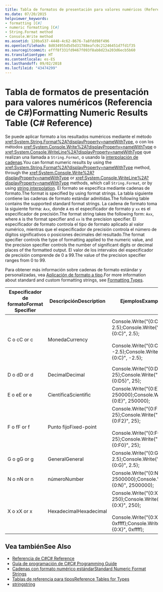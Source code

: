 ```yaml
---
title: Tabla de formatos de presentación para valores numéricos (Referencia de C#)
ms.date: 07/20/2015
helpviewer_keywords:
- formatting [C#]
- numeric formatting [C#]
- String.Format method
- Console.Write method
ms.assetid: 120ba537-4448-4c62-8676-7a8fdd98f496
ms.openlocfilehash: 8d034955d5d5d31788eafc0c21246451d7fd1f35
ms.sourcegitcommit: efff8f331fd9467f093f8ab8d23a203d6ecb5b60
ms.translationtype: HT
ms.contentlocale: es-ES
ms.lasthandoff: 09/02/2018
ms.locfileid: "43474299"
---
```

# <a name="formatting-numeric-results-table-c-reference"></a><span data-ttu-id="64db2-102">Tabla de formatos de presentación para valores numéricos (Referencia de C#)</span><span class="sxs-lookup"><span data-stu-id="64db2-102">Formatting Numeric Results Table (C# Reference)</span></span>
<span data-ttu-id="64db2-103">Se puede aplicar formato a los resultados numéricos mediante el método <xref:System.String.Format%2A?displayProperty=nameWithType>, o con los métodos <xref:System.Console.Write%2A?displayProperty=nameWithType> o <xref:System.Console.WriteLine%2A?displayProperty=nameWithType> que realizan una llamada a `String.Format`, o usando la [interpolación de cadenas](../tokens/interpolated.md).</span><span class="sxs-lookup"><span data-stu-id="64db2-103">You can format numeric results by using the <xref:System.String.Format%2A?displayProperty=nameWithType> method, through the <xref:System.Console.Write%2A?displayProperty=nameWithType> or <xref:System.Console.WriteLine%2A?displayProperty=nameWithType> methods, which call `String.Format`, or by using [string interpolation](../tokens/interpolated.md).</span></span> <span data-ttu-id="64db2-104">El formato se especifica mediante cadenas de formato.</span><span class="sxs-lookup"><span data-stu-id="64db2-104">The format is specified by using format strings.</span></span> <span data-ttu-id="64db2-105">La tabla siguiente contiene las cadenas de formato estándar admitidas.</span><span class="sxs-lookup"><span data-stu-id="64db2-105">The following table contains the supported standard format strings.</span></span> <span data-ttu-id="64db2-106">La cadena de formato toma la siguiente forma: `Axx`, donde `A` es el especificador de formato y `xx` es el especificador de precisión.</span><span class="sxs-lookup"><span data-stu-id="64db2-106">The format string takes the following form: `Axx`, where `A` is the format specifier and `xx` is the precision specifier.</span></span> <span data-ttu-id="64db2-107">El especificador de formato controla el tipo de formato aplicado al valor numérico, mientras que el especificador de precisión controla el número de dígitos significativos o posiciones decimales del resultado.</span><span class="sxs-lookup"><span data-stu-id="64db2-107">The format specifier controls the type of formatting applied to the numeric value, and the precision specifier controls the number of significant digits or decimal places of the formatted output.</span></span> <span data-ttu-id="64db2-108">El valor de los intervalos del especificador de precisión comprende de 0 a 99.</span><span class="sxs-lookup"><span data-stu-id="64db2-108">The value of the precision specifier ranges from 0 to 99.</span></span>  
  
 <span data-ttu-id="64db2-109">Para obtener más información sobre cadenas de formato estándar y personalizadas, vea [Aplicación de formato a tipo](../../../standard/base-types/formatting-types.md).</span><span class="sxs-lookup"><span data-stu-id="64db2-109">For more information about standard and custom formatting strings, see [Formatting Types](../../../standard/base-types/formatting-types.md).</span></span>
  
|<span data-ttu-id="64db2-110">Especificador de formato</span><span class="sxs-lookup"><span data-stu-id="64db2-110">Format Specifier</span></span>|<span data-ttu-id="64db2-111">Descripción</span><span class="sxs-lookup"><span data-stu-id="64db2-111">Description</span></span>|<span data-ttu-id="64db2-112">Ejemplos</span><span class="sxs-lookup"><span data-stu-id="64db2-112">Examples</span></span>|<span data-ttu-id="64db2-113">Salida</span><span class="sxs-lookup"><span data-stu-id="64db2-113">Output</span></span>|  
|----------------------|-----------------|--------------|------------|  
|<span data-ttu-id="64db2-114">C o c</span><span class="sxs-lookup"><span data-stu-id="64db2-114">C or c</span></span>|<span data-ttu-id="64db2-115">Moneda</span><span class="sxs-lookup"><span data-stu-id="64db2-115">Currency</span></span>|<span data-ttu-id="64db2-116">Console.Write("{0:C}", 2.5);</span><span class="sxs-lookup"><span data-stu-id="64db2-116">Console.Write("{0:C}", 2.5);</span></span><br /><br /> <span data-ttu-id="64db2-117">Console.Write("{0:C}", -2.5);</span><span class="sxs-lookup"><span data-stu-id="64db2-117">Console.Write("{0:C}", -2.5);</span></span>|<span data-ttu-id="64db2-118">$2.50</span><span class="sxs-lookup"><span data-stu-id="64db2-118">$2.50</span></span><br /><br /> <span data-ttu-id="64db2-119">($2.50)</span><span class="sxs-lookup"><span data-stu-id="64db2-119">($2.50)</span></span>|  
|<span data-ttu-id="64db2-120">D o d</span><span class="sxs-lookup"><span data-stu-id="64db2-120">D or d</span></span>|<span data-ttu-id="64db2-121">Decimal</span><span class="sxs-lookup"><span data-stu-id="64db2-121">Decimal</span></span>|<span data-ttu-id="64db2-122">Console.Write("{0:D5}", 25);</span><span class="sxs-lookup"><span data-stu-id="64db2-122">Console.Write("{0:D5}", 25);</span></span>|<span data-ttu-id="64db2-123">00025</span><span class="sxs-lookup"><span data-stu-id="64db2-123">00025</span></span>|  
|<span data-ttu-id="64db2-124">E o e</span><span class="sxs-lookup"><span data-stu-id="64db2-124">E or e</span></span>|<span data-ttu-id="64db2-125">Científica</span><span class="sxs-lookup"><span data-stu-id="64db2-125">Scientific</span></span>|<span data-ttu-id="64db2-126">Console.Write("{0:E}", 250000);</span><span class="sxs-lookup"><span data-stu-id="64db2-126">Console.Write("{0:E}", 250000);</span></span>|<span data-ttu-id="64db2-127">2.500000E+005</span><span class="sxs-lookup"><span data-stu-id="64db2-127">2.500000E+005</span></span>|  
|<span data-ttu-id="64db2-128">F o f</span><span class="sxs-lookup"><span data-stu-id="64db2-128">F or f</span></span>|<span data-ttu-id="64db2-129">Punto fijo</span><span class="sxs-lookup"><span data-stu-id="64db2-129">Fixed-point</span></span>|<span data-ttu-id="64db2-130">Console.Write("{0:F2}", 25);</span><span class="sxs-lookup"><span data-stu-id="64db2-130">Console.Write("{0:F2}", 25);</span></span><br /><br /> <span data-ttu-id="64db2-131">Console.Write("{0:F0}", 25);</span><span class="sxs-lookup"><span data-stu-id="64db2-131">Console.Write("{0:F0}", 25);</span></span>|<span data-ttu-id="64db2-132">25.00</span><span class="sxs-lookup"><span data-stu-id="64db2-132">25.00</span></span><br /><br /> <span data-ttu-id="64db2-133">25</span><span class="sxs-lookup"><span data-stu-id="64db2-133">25</span></span>|  
|<span data-ttu-id="64db2-134">G o g</span><span class="sxs-lookup"><span data-stu-id="64db2-134">G or g</span></span>|<span data-ttu-id="64db2-135">General</span><span class="sxs-lookup"><span data-stu-id="64db2-135">General</span></span>|<span data-ttu-id="64db2-136">Console.Write("{0:G}", 2.5);</span><span class="sxs-lookup"><span data-stu-id="64db2-136">Console.Write("{0:G}", 2.5);</span></span>|<span data-ttu-id="64db2-137">2.5</span><span class="sxs-lookup"><span data-stu-id="64db2-137">2.5</span></span>|  
|<span data-ttu-id="64db2-138">N o n</span><span class="sxs-lookup"><span data-stu-id="64db2-138">N or n</span></span>|<span data-ttu-id="64db2-139">número</span><span class="sxs-lookup"><span data-stu-id="64db2-139">Number</span></span>|<span data-ttu-id="64db2-140">Console.Write("{0:N}", 2500000);</span><span class="sxs-lookup"><span data-stu-id="64db2-140">Console.Write("{0:N}", 2500000);</span></span>|<span data-ttu-id="64db2-141">2,500,000.00</span><span class="sxs-lookup"><span data-stu-id="64db2-141">2,500,000.00</span></span>|  
|<span data-ttu-id="64db2-142">X o x</span><span class="sxs-lookup"><span data-stu-id="64db2-142">X or x</span></span>|<span data-ttu-id="64db2-143">Hexadecimal</span><span class="sxs-lookup"><span data-stu-id="64db2-143">Hexadecimal</span></span>|<span data-ttu-id="64db2-144">Console.Write("{0:X}", 250);</span><span class="sxs-lookup"><span data-stu-id="64db2-144">Console.Write("{0:X}", 250);</span></span><br /><br /> <span data-ttu-id="64db2-145">Console.Write("{0:X}", 0xffff);</span><span class="sxs-lookup"><span data-stu-id="64db2-145">Console.Write("{0:X}", 0xffff);</span></span>|<span data-ttu-id="64db2-146">FA</span><span class="sxs-lookup"><span data-stu-id="64db2-146">FA</span></span><br /><br /> <span data-ttu-id="64db2-147">FFFF</span><span class="sxs-lookup"><span data-stu-id="64db2-147">FFFF</span></span>|  
  
## <a name="see-also"></a><span data-ttu-id="64db2-148">Vea también</span><span class="sxs-lookup"><span data-stu-id="64db2-148">See Also</span></span>

- [<span data-ttu-id="64db2-149">Referencia de C#</span><span class="sxs-lookup"><span data-stu-id="64db2-149">C# Reference</span></span>](../../../csharp/language-reference/index.md)  
- [<span data-ttu-id="64db2-150">Guía de programación de C#</span><span class="sxs-lookup"><span data-stu-id="64db2-150">C# Programming Guide</span></span>](../../../csharp/programming-guide/index.md)  
- [<span data-ttu-id="64db2-151">Cadenas con formato numérico estándar</span><span class="sxs-lookup"><span data-stu-id="64db2-151">Standard Numeric Format Strings</span></span>](../../../standard/base-types/standard-numeric-format-strings.md)  
- [<span data-ttu-id="64db2-152">Tablas de referencia para tipos</span><span class="sxs-lookup"><span data-stu-id="64db2-152">Reference Tables for Types</span></span>](../../../csharp/language-reference/keywords/reference-tables-for-types.md)  
- [<span data-ttu-id="64db2-153">string</span><span class="sxs-lookup"><span data-stu-id="64db2-153">string</span></span>](../../../csharp/language-reference/keywords/string.md)
